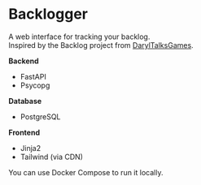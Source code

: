# Backlogger

A web interface for tracking your backlog.  
Inspired by the Backlog project from [DarylTalksGames](https://www.youtube.com/@DarylTalksGames).

**Backend**
- FastAPI
- Psycopg

**Database**
- PostgreSQL

**Frontend**
- Jinja2
- Tailwind (via CDN)

You can use Docker Compose to run it locally.
